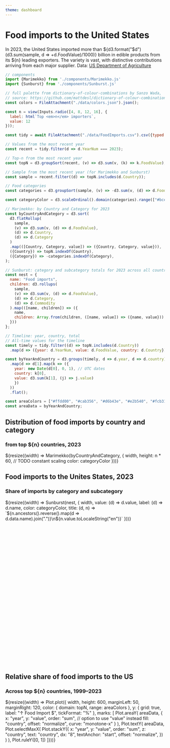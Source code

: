 ```yaml
---
theme: dashboard
---
```


# Food imports to the United States

In 2023, the United States imported more than ${d3.format("$d")(d3.sum(sample, d => +d.FoodValue)/1000)} billion in edible products from its ${n} leading exporters. The variety is vast, with distinctive contributions arriving from each major supplier. Data: [US Department of Agriculture](https://www.ers.usda.gov/data-products/u-s-food-imports/)

```js
// components
import {Marimekko} from './components/Marimekko.js'
import {Sunburst} from './components/Sunburst.js'
```

```js
// full palette from dictionary-of-colour-combinations by Sanzo Wada,
// source: https://github.com/mattdesl/dictionary-of-colour-combinations/blob/master/colors.json
const colors = FileAttachment("./data/colors.json").json();
```

```js
const n = view(Inputs.radio([4, 8, 12, 16], {
  label: html`Top <em>n</em> importers`,
  value: 12
}));
```

```js
const tidy = await FileAttachment("./data/FoodImports.csv").csv({typed: true});

// Values from the most recent year
const recent = tidy.filter(d => d.YearNum === 2023);

// Top-n from the most recent year
const topN = d3.groupSort(recent, (v) => d3.sum(v, (k) => k.FoodValue), (d) => d.Country).slice(-n).reverse();

// Sample from the most recent year (for Marimekko and Sunburst)
const sample = recent.filter((d) => topN.includes(d.Country));
```

```js
// Food categories
const categories = d3.groupSort(sample, (v) => -d3.sum(v, (d) => d.FoodValue), (d) => d.Category);

const categoryColor = d3.scaleOrdinal().domain(categories).range(["#bce4e5", "#a7d4e4", "#a5c8d1", "#97acc8", "#96d1aa", "#78cdd0", "#62c6bf", "#0093a5", "#00939b", "#099197", "#5a82b3", "#006eb8", "#007190", "#005b8d"]);
```

```js
// Marimekko: by Country and Category for 2023
const byCountryAndCategory = d3.sort(
  d3.flatRollup(
    sample,
    (v) => d3.sum(v, (d) => d.FoodValue),
    (d) => d.Country,
    (d) => d.Category
  )
  .map(([Country, Category, value]) => ({Country, Category, value})),
  ({Country}) => topN.indexOf(Country),
  ({Category}) => -categories.indexOf(Category),
);
```

```js
// Sunburst: category and subcategory totals for 2023 across all countries
const nest = {
  name: "Food imports",
  children: d3.rollups(
    sample,
    (v) => d3.sum(v, (d) => d.FoodValue),
    (d) => d.Category,
    (d) => d.Commodity
  ).map(([name, children]) => ({
    name,
    children: Array.from(children, ([name, value]) => ({name, value}))
  }))
};
```

```js
// Timeline: year, country, total
// All-time values for the timeline
const timely = tidy.filter((d) => topN.includes(d.Country))
  .map(d => ({year: d.YearNum, value: d.FoodValue, country: d.Country}));

const byYearAndCountry = d3.groups(timely, d => d.year, d => d.country)
  .map(d => d[1].map(k => ({
    year: new Date(d[0], 0, 1), // UTC dates
    country: k[0],
    value: d3.sum(k[1], (j) => j.value)
    })
  ))
  .flat();

const areaColors = ["#ffdd00", "#cab356", "#d6b43e", "#e2b540", "#fcb315", "#f99d1b", "#f68c50", "#f37420", "#f15a30", "#d96629", "#c27544", "#c16b27", "#c19f2c", "#bc892b", "#b2b73e", "#b09f36"];
const areaData = byYearAndCountry;
```

<div class="grid grid-cols-2" style="grid-auto-rows: auto;">
  <div class="card grid-colspan-2">
    <h2>Distribution of food imports by country and category</h2>
    <h3>from top ${n} countries, 2023</h3>
    ${resize((width) => Marimekko(byCountryAndCategory, {
      width,
      height: n * 60, // TODO constant scaling
      color: categoryColor
    }))}
  </div>
  <div class="card" style="min-height: 600px;">
    <h2>Food imports to the Unites States, 2023</h2>
    <h3>Share of imports by category and subcategory</h3>
    ${resize((width) => Sunburst(nest, {
      width,
      value: (d) => d.value,
      label: (d) => d.name,
      color: categoryColor,
      title: (d, n) => `${n.ancestors().reverse().map(d => d.data.name).join(".")}\n${n.value.toLocaleString("en")}`
    }))}
  </div>
  <div class="card">
    <h2>Relative share of food imports to the US</h2>
    <h3>Across top ${n} countries, 1999–2023</h3>
    ${resize((width) => Plot.plot({
      width,
      height: 600,
      marginLeft: 50,
      marginRight: 120,
      color: {
        domain: topN,
        range: areaColors
      },
      y: {
        grid: true,
        label: "↑ Food Import $",
        tickFormat: "%"
      },
      marks: [
        Plot.areaY(
          areaData,
          {
            x: "year",
            y: "value",
            order: "sum", // option to use "value" instead
            fill: "country",
            offset: "normalize",
            curve: "monotone-x"
          }
        ),
        Plot.textY(
          areaData,
          Plot.selectMaxX(
            Plot.stackY({
              x: "year",
              y: "value",
              order: "sum",
              z: "country",
              text: "country",
              dx: "8",
              textAnchor: "start",
              offset: "normalize",
            })
          )
        ),
        Plot.ruleY([0, 1])
      ]}))}
  </div>
</div>
